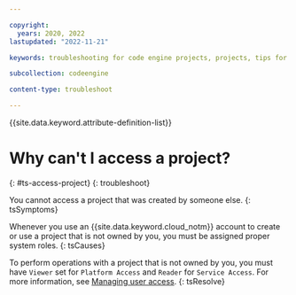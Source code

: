 ```yaml
---

copyright:
  years: 2020, 2022
lastupdated: "2022-11-21"

keywords: troubleshooting for code engine projects, projects, tips for projects, accessing projects, tips for creating project

subcollection: codeengine

content-type: troubleshoot

---
```


{{site.data.keyword.attribute-definition-list}}

# Why can't I access a project?
{: #ts-access-project}
{: troubleshoot}

You cannot access a project that was created by someone else.
{: tsSymptoms}

Whenever you use an {{site.data.keyword.cloud_notm}} account to create or use a project that is not owned by you, you must be assigned proper system roles. 
{: tsCauses}

To perform operations with a project that is not owned by you, you must have `Viewer` set for `Platform Access` and `Reader` for `Service Access`. For more information, see [Managing user access](/docs/codeengine?topic=codeengine-iam).
{: tsResolve}




